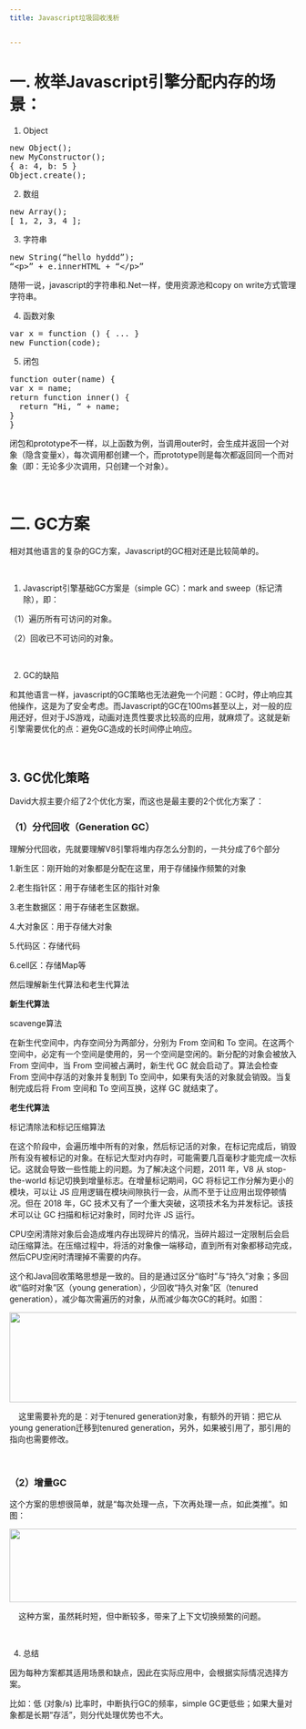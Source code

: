```yaml
---
title: Javascript垃圾回收浅析


---
```

# 一. 枚举Javascript引擎分配内存的场景：

1. Object

<pre class="csharpcode"><span class="kwrd">new</span> Object();
<span class="kwrd">new</span> MyConstructor();
{ a: 4, b: 5 }
Object.create();</pre>

2. 数组

<pre class="csharpcode"><span class="kwrd">new</span> Array();
[ 1, 2, 3, 4 ];</pre>

3. 字符串

<pre class="csharpcode"><span class="kwrd">new</span> String(“hello hyddd”);
“&lt;p&gt;” + e.innerHTML + “&lt;/p&gt;”</pre>

随带一说，javascript的字符串和.Net一样，使用资源池和copy on write方式管理字符串。

4. 函数对象

<pre class="csharpcode"><span class="kwrd">var</span> x = <span class="kwrd">function</span> () { ... }
<span class="kwrd">new</span> Function(code);</pre>

5. 闭包

<pre class="csharpcode"><span class="kwrd">function</span> outer(name) {
<span class="kwrd">var</span> x = name;
<span class="kwrd">return</span> <span class="kwrd">function</span> inner() {
  <span class="kwrd">return</span> “Hi, “ + name;
}
}</pre>

闭包和prototype不一样，以上函数为例，当调用outer时，会生成并返回一个对象（隐含变量x），每次调用都创建一个，而prototype则是每次都返回同一个而对象（即：无论多少次调用，只创建一个对象）。

&nbsp;

# 二. GC方案

相对其他语言的复杂的GC方案，Javascript的GC相对还是比较简单的。

&nbsp;

1. Javascript引擎基础GC方案是（simple GC）：mark and sweep（标记清除），即：

（1）遍历所有可访问的对象。

（2）回收已不可访问的对象。

&nbsp;

2. GC的缺陷

和其他语言一样，javascript的GC策略也无法避免一个问题：GC时，停止响应其他操作，这是为了安全考虑。而Javascript的GC在100ms甚至以上，对一般的应用还好，但对于JS游戏，动画对连贯性要求比较高的应用，就麻烦了。这就是新引擎需要优化的点：避免GC造成的长时间停止响应。

&nbsp;

## 3. GC优化策略

David大叔主要介绍了2个优化方案，而这也是最主要的2个优化方案了：

### （1）分代回收（Generation GC）

理解分代回收，先就要理解V8引擎将堆内存怎么分割的，一共分成了6个部分

1.新生区：刚开始的对象都是分配在这里，用于存储操作频繁的对象

2.老生指针区：用于存储老生区的指针对象

3.老生数据区：用于存储老生区数据。

4.大对象区：用于存储大对象

5.代码区：存储代码

6.cell区：存储Map等

然后理解新生代算法和老生代算法

**新生代算法**

scavenge算法

在新生代空间中，内存空间分为两部分，分别为 From 空间和 To 空间。在这两个空间中，必定有一个空间是使用的，另一个空间是空闲的。新分配的对象会被放入 From 空间中，当 From 空间被占满时，新生代 GC 就会启动了。算法会检查 From 空间中存活的对象并复制到 To 空间中，如果有失活的对象就会销毁。当复制完成后将 From 空间和 To 空间互换，这样 GC 就结束了。

**老生代算法**

标记清除法和标记压缩算法

在这个阶段中，会遍历堆中所有的对象，然后标记活的对象，在标记完成后，销毁所有没有被标记的对象。在标记大型对内存时，可能需要几百毫秒才能完成一次标记。这就会导致一些性能上的问题。为了解决这个问题，2011 年，V8 从 stop-the-world 标记切换到增量标志。在增量标记期间，GC 将标记工作分解为更小的模块，可以让 JS 应用逻辑在模块间隙执行一会，从而不至于让应用出现停顿情况。但在 2018 年，GC 技术又有了一个重大突破，这项技术名为并发标记。该技术可以让 GC 扫描和标记对象时，同时允许 JS 运行。

CPU空闲清除对象后会造成堆内存出现碎片的情况，当碎片超过一定限制后会启动压缩算法。在压缩过程中，将活的对象像一端移动，直到所有对象都移动完成，然后CPU空闲时清理掉不需要的内存。

这个和Java回收策略思想是一致的。目的是通过区分“临时”与“持久”对象；多回收“临时对象”区（young generation），少回收“持久对象”区（tenured generation），减少每次需遍历的对象，从而减少每次GC的耗时。如图：

<p id="PZaGIPw">
  <img loading="lazy" width="690" height="158" class="alignnone size-full wp-image-4984 shadow" src="https://haomou.oss-cn-beijing.aliyuncs.com/upload/2019/08/img_5d5ca70d12dde.png?x-oss-process=image/quality,q_10/resize,m_lfit,w_200" data-src="https://haomou.oss-cn-beijing.aliyuncs.com/upload/2019/08/img_5d5ca70d12dde.png?x-oss-process=image/format,webp" alt="" srcset="https://haomou.oss-cn-beijing.aliyuncs.com/upload/2019/08/img_5d5ca70d12dde.png?x-oss-process=image/format,webp 690w, https://haomou.oss-cn-beijing.aliyuncs.com/upload/2019/08/img_5d5ca70d12dde.png?x-oss-process=image/quality,q_50/resize,m_fill,w_300,h_69/format,webp 300w" sizes="(max-width: 690px) 100vw, 690px" />
</p>

    这里需要补充的是：对于tenured generation对象，有额外的开销：把它从young generation迁移到tenured generation，另外，如果被引用了，那引用的指向也需要修改。

&nbsp;

### （2）增量GC

这个方案的思想很简单，就是“每次处理一点，下次再处理一点，如此类推”。如图：

<p id="MYMADrx">
  <img loading="lazy" width="680" height="129" class="alignnone size-full wp-image-4985 shadow" src="https://haomou.oss-cn-beijing.aliyuncs.com/upload/2019/08/img_5d5ca71b764a5.png?x-oss-process=image/quality,q_10/resize,m_lfit,w_200" data-src="https://haomou.oss-cn-beijing.aliyuncs.com/upload/2019/08/img_5d5ca71b764a5.png?x-oss-process=image/format,webp" alt="" srcset="https://haomou.oss-cn-beijing.aliyuncs.com/upload/2019/08/img_5d5ca71b764a5.png?x-oss-process=image/format,webp 680w, https://haomou.oss-cn-beijing.aliyuncs.com/upload/2019/08/img_5d5ca71b764a5.png?x-oss-process=image/quality,q_50/resize,m_fill,w_300,h_57/format,webp 300w" sizes="(max-width: 680px) 100vw, 680px" />
</p>

    这种方案，虽然耗时短，但中断较多，带来了上下文切换频繁的问题。

&nbsp;

4. 总结

因为每种方案都其适用场景和缺点，因此在实际应用中，会根据实际情况选择方案。

比如：低 (对象/s) 比率时，中断执行GC的频率，simple GC更低些；如果大量对象都是长期“存活”，则分代处理优势也不大。
